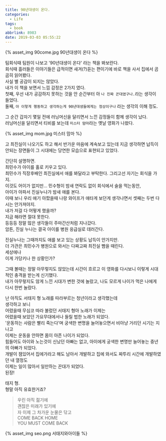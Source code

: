 ```yaml
---
title: 90년대생이 온다.
categories:
  - Life
tags:
  - book
abbrlink: 8983
date: 2019-03-03 05:55:22
---
```


{% asset_img 90come.jpg 90년대생이 온다 %}

팀회식때 팀원이 나보고 '90년대생이 온다' 라는 책을 봐보란다.  
회식때 흘러들은 이야기들은 급적이면 새겨(?)듣는 편이기에 바로 책을 사서 집에서 곰곰히 읽어봤다.  
사실 별 공감이 되지는 않았다.   
내가 이 책을 보면서 느낌 감정은 2가지 였다.  
첫째, 우선 내가 공감하지 못하는 것을 안 순간부터 아 `나 진짜 꼰대였구나.`라는 생각이 들었다.  
둘째, `아 이렇게 행동하고 생각하는게 90년대생들에게는 정상이구나` 라는 생각의 이해 정도.

<!-- more -->
그 순간 갑자기 몇일 전에 러닝머신을 달리면서 느낀 감정들이 함께 생각이 났다.  
러닝머신을 달리면서 티비를 보는데 `미스터 맘마`라는 옛날 영화가 나왔다.  

{% asset_img mom.jpg 미스터 맘마 %}

고 최진실이 나오기도 하고 해서 반가운 마음에 계속보고 있는데 지금 생각하면 납득이 안되는 장면들이 그 시대에는 당연한 모습으로 표현되고 있었다.

간단히 설명하면.  
최민수가 아이를 홀로 키우고 있다.  
최민수가 직장후배인 최진실에서 애를 봐달라고 부탁한다. 그리고선 자기는 회식을 가지.  
이것도 어이가 없지만... 민수형이 밤새 연락도 없이 회식에서 술을 먹는동안,  
아이가 아파서 진실누나가 밤새 애를 본다.  
이때 보니 우리 애기 아팠을때 나랑 와이프가 애타게 보던게 생각나면서 셋째는 두번 다시는 안가져야지.  
내가 저걸 다 어떻게 했을까?  
지금 해라면 절대 못한다.  
등등등 정말 많은 생각들이 주마간산처럼 지나갔다.  
암튼, 진실 누나는 결국 아이를 병원 응급실로 데러간다.  

진실누나는 그때까지도 애를 보고 있는 상황도 납득이 안가지만.  
더 가관은 최민수가 병원으로 와서는 다짜고짜 최진실 빰을 때린다.  
세상에나  
이게 가당키나 한 상황인가?  

그때 볼때는 정말 아무렇지도 않았는데 시간이 흐르고 이 영화를 다시보니 이렇게 시대적인 충격을 받는게 신기했다.  
내가 아무렇지도 않게 느낀 시대가 변한 것에 놀랐고, 나도 모르게 나이가 먹은 나에게 다시 한번 놀랐다.  

난 아직도 서태지 형 노래를 따라부르는 청년이라고 생각했는데  
생각하고 보니  
어렸을때 무심코 따라 불렀던 서태지 형아 노래가 이제는   
어렸을때 보았던 가요무대에서나 들릴 법한 노래가 되었다.  
'운동하는 사람은 빨리 죽는다'며 궁색한 변명을 늘어놓으면서 비아냥 거리던 시기는 지나고   
이제는 운동을 안하면 몸이 아픈 나이가 되었다.  
힘들어도 아이와 노는것이 신났던 아빠는 없고, 아이에게 궁색한 변명만 늘어놓는 중년의 아빠가 되었다.  
개발이 잼있어서 집에가라고 해도 남아서 개발하고 집에 와서도 짜투리 시간에 개발하였던 내 열정도  
이제는 일이 많아서 일만하는 꼰대가 되었다.  
된장!

태지 형.  
형말 아직 유효한거죠?

> 우린 아직 젊기에  
> 괜찮은 미래가 있기에  
> 자 이제 그 차가운 눈물은 닦고  
> COME BACK HOME  
> YOU MUST COME BACK

{% asset_img seo.png 서태지와아이들 %}